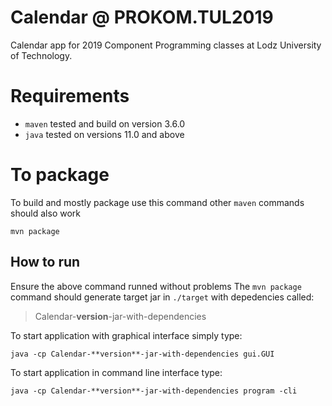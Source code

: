 # Calendar @ PROKOM.TUL2019

Calendar app for 2019 Component Programming classes at Lodz University of Technology.
# Requirements

 - `maven` 	tested and build on version 3.6.0
 - `java` 	tested on versions 11.0 and above

# To package
To build and mostly package use this command other `maven`  commands should also work

    mvn package
## How to run
Ensure the above command runned without problems
The `mvn package`  command should generate target jar in `./target` with depedencies called:

> Calendar-**version**-jar-with-dependencies

To start application with graphical interface simply type:

    java -cp Calendar-**version**-jar-with-dependencies gui.GUI

To start application in command line interface type:
    
    java -cp Calendar-**version**-jar-with-dependencies program -cli

